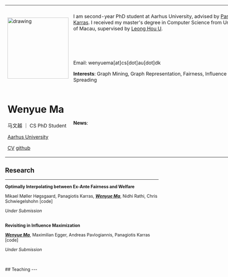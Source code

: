 <table>
<!-- <tr> -->
<th> </th>
<th> </th>
<th> </th>
<!-- </tr> -->
<tr>
<td>

<img style="float: center;"  src="pic/slef.jpg" alt="drawing" width="200"/>

</td>
<td colspan="2">

I am second-year PhD student at Aarhus University, advised by [Panagoist Karras](https://www.cs.au.dk/~karras/). I received my master's degree in Computer Science from University of Macau, supervised by [Leong Hou U](https://www.fst.um.edu.mo/personal/ryanlhu/).

<br /> 
<br /> 
<br /> 

Email: wenyuema[at]cs[dot]au[dot]dk


**Interests**: Graph Mining, Graph Representation, Fairness, Influence Spreading



</td>
</tr>
<td style="float: center;">

# Wenyue Ma 

马文越 ｜ CS PhD Student

[Aarhus University](https://cs.au.dk/)


[CV]() [github](https://github.com/ADYD1208)  
</td>
<td colspan="2">

**News**:

</td>
</table>

<style>
td, th {
   border: none!important;
}
table {
  table-layout: fixed;
  width: 800px;
}
</style>



## Research 
---

**Optimally Interpolating between Ex-Ante Fairness and Welfare**
  
Mikael Møller Høgsgaard, Panagiotis Karras, *<u>**Wenyue Ma**</u>*, Nidhi Rathi, Chris Schwiegelshohn [code]

*Under Submission*
<br />
<br />

**Revisiting in Influence Maximization**
  
*<u>**Wenyue Ma**</u>*, Maximilian Egger, Andreas Pavlogiannis, Panagiotis Karras [code]

*Under Submission*

<br />
<br />
## Teaching 
---
